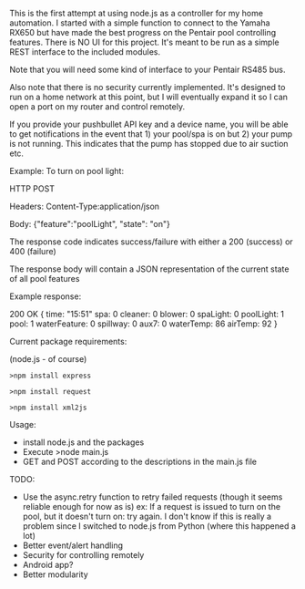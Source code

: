 This is the first attempt at using node.js as a controller for my home automation.
I started with a simple function to connect to the Yamaha RX650 but have made the best progress on the Pentair pool controlling features.
There is NO UI for this project.  It's meant to be run as a simple REST interface to the included modules.

Note that you will need some kind of interface to your Pentair RS485 bus.

Also note that there is no security currently implemented.  It's designed to run on a home network at this point, but I will eventually expand it so I can open a port on my router and control remotely.  

If you provide your pushbullet API key and a device name, you will be able to get notifications in the event that 1) your pool/spa is on but 2) your pump is not running.  This indicates that the pump has stopped due to air suction etc.


Example:
  To turn on pool light:
  
  HTTP POST
  
  Headers: Content-Type:application/json
  
  Body: {"feature":"poolLight", "state": "on"}
  
  The response code indicates success/failure with either a 200 (success) or 400 (failure)
  
  The response body will contain a JSON representation of the current state of all pool features
  
  Example response:
  
  200 OK
  {
    time: "15:51"
    spa: 0
    cleaner: 0
    blower: 0
    spaLight: 0
    poolLight: 1
    pool: 1
    waterFeature: 0
    spillway: 0
    aux7: 0
    waterTemp: 86
    airTemp: 92
  }
    

Current package requirements:

(node.js - of course)

    >npm install express
    
    >npm install request
    
    >npm install xml2js
    

Usage:
* install node.js and the packages
* Execute >node main.js
* GET and POST according to the descriptions in the main.js file



TODO:
* Use the async.retry function to retry failed requests (though it seems reliable enough for now as is)
    ex: If a request is issued to turn on the pool, but it doesn't turn on: try again.
    I don't know if this is really a problem since I switched to node.js from Python (where this happened a lot)
* Better event/alert handling
* Security for controlling remotely
* Android app?
* Better modularity
